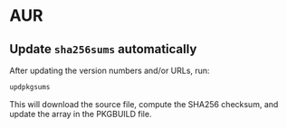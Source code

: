 # AUR

## Update `sha256sums` automatically

After updating the version numbers and/or URLs, run:

```sh
updpkgsums
```

This will download the source file, compute the SHA256 checksum, and update the
array in the PKGBUILD file.
